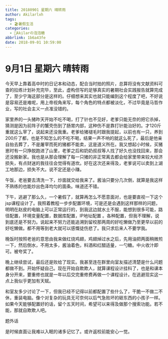 ```yaml
---
title: 20180901 星期六 晴转雨
author: Akilarlxh
tags:
  - 🏖️暑假生活
categories:
  - 🍬Akilarの泡泡糖
abbrlink: 1b6a43fe
date: 2018-09-01 10:59:00
---
```

# 9月1日 星期六 晴转雨

今天早上靠着高中时的日记本和动态，配合当时拍的照片，总算将没有文献资料可查的拉练计划补充完毕，至此，虚构但写的足够真实的暑期社会实践报告就算完成了，至少宁海这部分是这样的。仔细想来其实也就只能编到这个程度了吧，不好说是容易还是难呢，用上帝视角来写，每个角色的特点都被淡化，不过毕竟是马哲作业，写的社会主义一点准没错的。

家里养的一头猪昨天开始不吃不喝，打了针也不见好，老爹只能无奈的把它杀掉，猜测是因为前阵子的蟹壳伤到了肠胃内部，这种伤不是靠打针能治好的。才120斤重就这么宰了，说起来还没我重。老爹给猪褪毛时跟我提起，以前也有一只，养到200斤了都，也是不知怎么的不吃不喝，结果一声不响的就这么死了，最后是他亲自抬去葬了，不是屠宰而死的猪都不能卖，这是道义所在。我又想起小时候，买猪崽时有一只挣脱跑进了山里，老爹之后和奶奶叔叔等人找了好久也没找回来，那会还没搬新家。我也是从那会理解了每一只猪的非正常离去都会给家里带来较大经济损失，有点财迷的我往往会觉得有道坎。好在这次还来得及，老爹说可以卖到上湖工地那边，损失不大。说不定还是小赚。

午饭，老爸要去清洗一下，炒面就交给我来了。酱油只要分几次倒，就算是我这样不熟练的也能炒出色泽均匀的面条。味道还不错。

下午，逃避了那么久，一个暑假了，就算再怎么不愿意面对，也是要直视一下这个jsp课程设计了。我照着教程一步步配置环境，可是还是会遇到这样那样的问题，明明在赵皮的电脑上可以正常运行的，到我这边就水土不服，能想到很多可能，路径配置，环境变量配置，数据库配置，IP地址配置 。各种配置，但我不理解，说到底还是不努力。说起来不努力还能追溯到留校那两周的好吃懒做乃至更早以前的好吃懒做。都不用等到老大就可以感慨徒伤悲了。我只求后来人不要学我。

晚饭时按照老爸的意思由我来做红烧鸡翅，鸡翅焯过水之后，先用油把两面稍微煎一下，然后倒水，不用太多，酱油着色，料酒和红醋适量，一勺糖。中火收汁即可。被夸奖了。

晚上继续尝试，最后还是败给了现实。我甚至连在群里向室友描述清楚是什么问题都做不到。开始怀疑自己。现在开始自欺欺人，就算课程设计挂科了，也是和课本身分开来，要重修也就是一年以后交完重修费再做一个课程设计。在逃避现实这一点上我似乎更加有天赋。

和室友多少讨论了一下，但我已经不记得以前都配置了些什么了，干脆一不做二不休，重装电脑。像个对复杂的玩具无可奈何以后气急败坏的砸东西的小孩子一样。如果今天能够配置好的话，留个五天时间，希望可以来得及做那个搜索功能。若不能，那就自欺欺人吧。

题外话

是时候直面让我难以入眠的诸多记忆了。或许返校前能安心一觉。